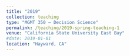 ```yaml
---
title: "2019"
collection: teaching
type: "MGMT 350 – Decision Science"
permalink: /teaching/2019-spring-teaching-1
venue: "California State University East Bay"
#date: 2019-01-01
location: "Hayward, CA"
---
```


